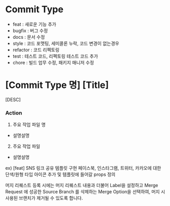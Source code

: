 # Commit Type

- feat : 새로운 기능 추가
- bugfix :	버그 수정
- docs :	문서 수정
- style :	코드 포맷팅, 세미콜론 누락, 코드 변경이 없는경우
- refactor :	코드 리펙토링
- test : 테스트 코드, 리펙토링 테스트 코드 추가
- chore : 빌드 업무 수정, 패키지 매니저 수정

# [Commit Type 명] [Title]
[DESC]
### Action 
1. 주요 작업 파일 명
  * 설명설명
2. 주요 작업 파일
  * 설명설명


ex) [feat] SNS 링크 공유 템플릿 구현
 페이스북, 인스타그램, 트위터, 카카오에 대한 단색/원형 타입 아이콘 추가 및 템플릿에 들어갈 props 정의

머지 리퀘스트 등록 시에는 머지 리퀘스트 내용과 더불어 Label을 설정하고
Merge Request 에 성공한 Source Branch 를 삭제하는 Merge Option을 선택하여, 머지 시 사용된 브랜치가 제거될 수 있도록 합니다.